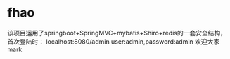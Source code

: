 # fhao
该项目运用了springboot+SpringMVC+mybatis+Shiro+redis的一套安全结构，
首次登陆时：
localhost:8080/admin
user:admin,password:admin
欢迎大家mark
